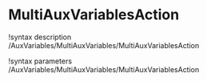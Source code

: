 <!-- MOOSE Documentation Stub: Remove this when content is added. -->

# MultiAuxVariablesAction
!syntax description /AuxVariables/MultiAuxVariables/MultiAuxVariablesAction

!syntax parameters /AuxVariables/MultiAuxVariables/MultiAuxVariablesAction
